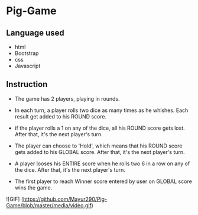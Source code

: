 # Pig-Game

## Language used
* html
* Bootstrap
* css
* Javascript

## Instruction
* The game has 2 players, playing in rounds.

* In each turn, a player rolls two dice as many times as he whishes.
Each result get added to his ROUND score.

* if the player rolls a 1 on any of the dice, all his ROUND
score gets lost. After that, it's the next player's turn.

* The player can choose to 'Hold', which means that his ROUND score
gets added to his GLOBAL score. After that, it's the next player's
turn.

* A player looses his ENTIRE score when he rolls two 6 in a row on
any of the dice. After that, it's the next player's turn.

* The first player to reach Winner score entered by user on GLOBAL
score wins the game.
            
![GIF] (https://github.com/Mayur290/Pig-Game/blob/master/media/video.gif)
